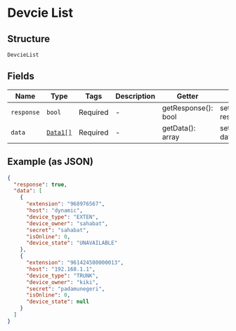 
# Devcie List

## Structure

`DevcieList`

## Fields

| Name | Type | Tags | Description | Getter | Setter |
|  --- | --- | --- | --- | --- | --- |
| `response` | `bool` | Required | - | getResponse(): bool | setResponse(bool response): void |
| `data` | [`Data1[]`](../../doc/models/data-1.md) | Required | - | getData(): array | setData(array data): void |

## Example (as JSON)

```json
{
  "response": true,
  "data": [
    {
      "extension": "968976567",
      "host": "dynamic",
      "device_type": "EXTEN",
      "device_owner": "sahabat",
      "secret": "sahabat",
      "isOnline": 0,
      "device_state": "UNAVAILABLE"
    },
    {
      "extension": "961424500000013",
      "host": "192.168.1.1",
      "device_type": "TRUNK",
      "device_owner": "kiki",
      "secret": "padamunegeri",
      "isOnline": 0,
      "device_state": null
    }
  ]
}
```

